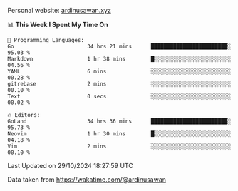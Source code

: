 Personal website: [ardinusawan.xyz](https://ardinusawan.xyz)

<!--START_SECTION:waka-->
📊 **This Week I Spent My Time On** 

```text
💬 Programming Languages: 
Go                       34 hrs 21 mins      ████████████████████████░   95.03 % 
Markdown                 1 hr 38 mins        █░░░░░░░░░░░░░░░░░░░░░░░░   04.56 % 
YAML                     6 mins              ░░░░░░░░░░░░░░░░░░░░░░░░░   00.28 % 
gitrebase                2 mins              ░░░░░░░░░░░░░░░░░░░░░░░░░   00.10 % 
Text                     0 secs              ░░░░░░░░░░░░░░░░░░░░░░░░░   00.02 % 

🔥 Editors: 
GoLand                   34 hrs 36 mins      ████████████████████████░   95.73 % 
Neovim                   1 hr 30 mins        █░░░░░░░░░░░░░░░░░░░░░░░░   04.18 % 
Vim                      2 mins              ░░░░░░░░░░░░░░░░░░░░░░░░░   00.10 % 
```


 Last Updated on 29/10/2024 18:27:59 UTC
<!--END_SECTION:waka-->
Data taken from https://wakatime.com/@ardinusawan
